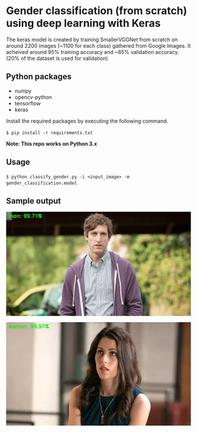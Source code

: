 # Gender classification (from scratch) using deep learning with Keras
The keras model is created by training SmallerVGGNet from scratch on around 2200 images (~1100 for each class) gathered from Google Images. It acheived around 95% training accuracy and ~85% validation accuracy. (20% of the dataset is used for validation)

## Python packages
* numpy
* opencv-python
* tensorflow
* keras

Install the required packages by executing the following command.

`$ pip install -r requirements.txt`

**Note: This repo works on Python 3.x** 

## Usage
`$ python classify_gender.py -i <input_image> -m gender_classification.model`

## Sample output
![](sample_output1.jpg)

![](sample_output2.jpg)

